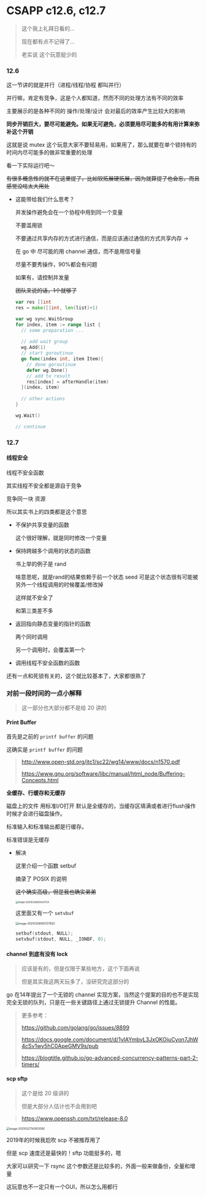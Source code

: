 CSAPP c12.6, c12.7
===

> 这个我上礼拜日看的...
>
> 现在都有点不记得了...
>
> 老实说 这个玩意挺少的

### 12.6

这一节讲的就是并行（进程/线程/协程 都叫并行）

并行嘛，肯定有竞争，这是个人都知道，然而不同的处理方法有不同的效率

主要展示的是各种不同的 操作/处理/设计 会对最后的效率产生比较大的影响

**同步开销巨大，要尽可能避免。如果无可避免，必须要用尽可能多的有用计算来弥补这个开销**

这就是说 mutex 这个玩意大家不要轻易用，如果用了，那么就要在单个锁持有的时间内尽可能多的做非常重要的处理

看一下实际运行吧～

~~有很多概念性的就不在这里提了，比如软拓展硬拓展，因为就算提了也会忘，而且感觉没啥太大用处~~

- 这能带给我们什么思考？

  并发操作避免会在一个协程中用到同一个变量

  不要滥用锁

  不要通过共享内存的方式进行通信，而是应该通过通信的方式共享内存 ->

  在 go 中 尽可能的用 channel 通信，而不是用信号量

  尽量不要秀操作，90%都会有问题

  如果有，请控制并发量

  ~~团队来说的话，1个就够了~~

  ```go
  var res []int
  res = make([]int, len(list)+1)
  
  var wg sync.WaitGroup
  for index, item := range list {
    // some preparation ...
    
    // add wait group
    wg.Add(1)
    // start goroutinue
    go func(index int, item Item){
      // done goroutinue
      defer wg.Done()
      // add to result
      res[index] = afterHandle(item)
    }(index, item)
    
    // other actions
  }
  
  wg.Wait()
  
  // continue
  ```

  

### 12.7

#### 线程安全

线程不安全函数

其实线程不安全都是源自于竞争

竞争同一块 资源

所以其实书上的四类都是这个意思

- 不保护共享变量的函数

  这个很好理解，就是同时修改一个变量

- 保持跨越多个调用的状态的函数

  书上举的例子是 rand

  啥意思呢，就是rand的结果依赖于前一个状态 seed 可是这个状态很有可能被另外一个线程调用的时候覆盖/修改掉

  这样就不安全了

  和第三类差不多

- 返回指向静态变量的指针的函数

  两个同时调用

  另一个调用时，会覆盖第一个

- 调用线程不安全函数的函数

还有一点和死锁有关的，这个就比较基本了，大家都很熟了



### 对前一段时间的一点小解释

> 这一部分也大部分都不是给 20 讲的

#### Print Buffer

首先是之前的 `printf buffer` 的问题

这确实是 `printf buffer` 的问题

> http://www.open-std.org/jtc1/sc22/wg14/www/docs/n1570.pdf
>
> https://www.gnu.org/software/libc/manual/html_node/Buffering-Concepts.html

**全缓存、行缓存和无缓存**

磁盘上的文件 用标准I/O打开 默认是全缓存的，当缓存区填满或者进行flush操作时候才会进行磁盘操作。

标准输入和标准输出都是行缓存。

标准错误是无缓存

- 解决

  这里介绍一个函数 setbuf

  摘录了 POSIX 的说明

  ~~这个确实高级，但是我也确实弟弟~~

  <img src="CSAPP%20c12.6,%20c12.7.assets/image-20210326093421724.png" alt="image-20210326093421724" style="zoom: 43%;" />

  这里面又有一个 `setvbuf`

  <img src="CSAPP%20c12.6,%20c12.7.assets/image-20210326093727820.png" alt="image-20210326093727820" style="zoom:50%;" />

  ```c
  setbuf(stdout, NULL);
  setvbuf(stdout, NULL, _IONBF, 0);
  ```



#### channel 到底有没有 lock

> 应该是有的，但是仅限于某些地方，这个下面再说
>
> 但是其实我这两天玩多了，没研究完这部分的

go 在14年提出了一个无锁的 channel 实现方案，当然这个提案的目的也不是实现完全无锁的队列，只是在一些关键路径上通过无锁提升 Channel 的性能。

> 更多参考：
>
> https://github.com/golang/go/issues/8899
>
> https://docs.google.com/document/d/1yIAYmbvL3JxOKOjuCyon7JhW4cSv1wy5hC0ApeGMV9s/pub
>
> https://blogtitle.github.io/go-advanced-concurrency-patterns-part-2-timers/



#### scp sftp

> 这个是给 20 级讲的
>
> 但是大部分人估计也不会用到吧

> https://www.openssh.com/txt/release-8.0

<img src="CSAPP%20c12.6,%20c12.7.assets/image-20210327143812092.png" alt="image-20210327143812092" style="zoom:50%;" />

2019年的时候我尬吹 scp 不被推荐用了

但是 scp 速度还是最快的！sftp 功能挺多的，嗯

大家可以研究一下 rsync 这个参数还是比较多的，外面一般来做备份，全量和增量

这玩意也不一定只有一个GUI，所以怎么用都行

